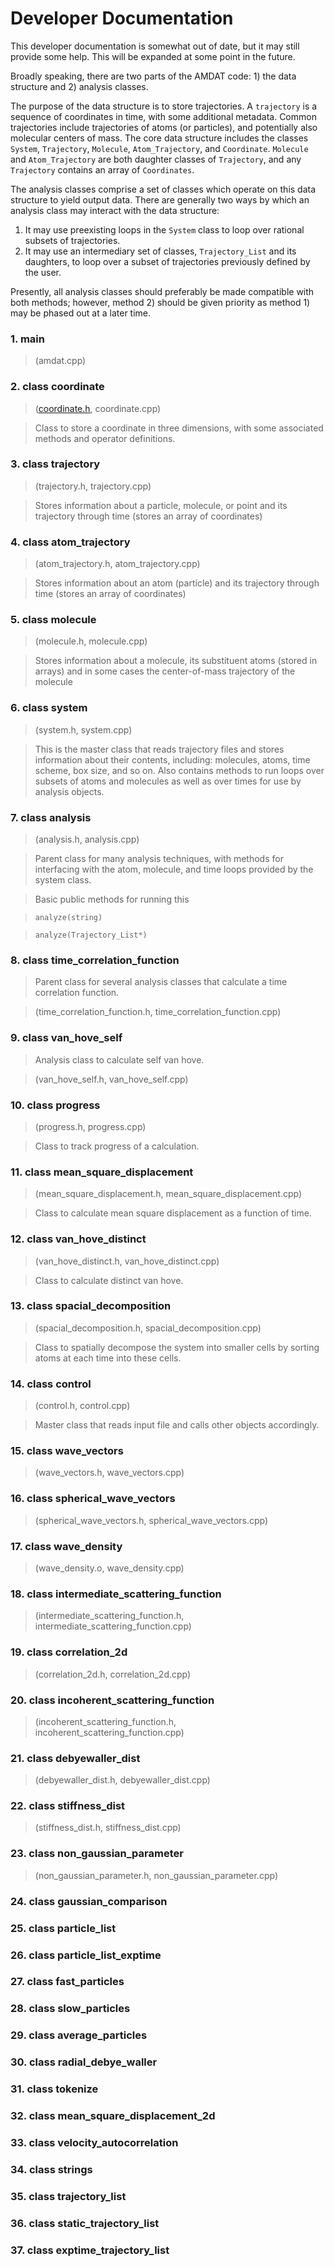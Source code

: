 <h1>Developer Documentation</h1>

This developer documentation is somewhat out of date, but it may still provide some help. This will be expanded at some point in the future.

Broadly speaking, there are two parts of the AMDAT code: 1) the data structure and 2) analysis classes.

The purpose of the data structure is to store trajectories. A `trajectory` is a sequence of coordinates in time, with some additional metadata. Common trajectories include trajectories of atoms (or particles), and potentially also molecular centers of mass. The core data structure includes the classes `System`, `Trajectory`, `Molecule`, `Atom_Trajectory`, and `Coordinate`. `Molecule` and `Atom_Trajectory` are both daughter classes of `Trajectory`, and any `Trajectory` contains an array of `Coordinates`.

The analysis classes comprise a set of classes which operate on this data structure to yield output data. There are generally two ways by which an analysis class may interact with the data structure:

1. It may use preexisting loops in the `System` class to loop over rational subsets of trajectories.
2. It may use an intermediary set of classes, `Trajectory_List` and its daughters, to loop over a subset of trajectories previously defined by the user.

Presently, all analysis classes should preferably be made compatible with both methods; however, method 2) should be given priority as method 1) may be phased out at a later time.

<!-- Classes shown in blue are those that inherit the functionality of parent class analysis. Classes shown in green are part of the -->

### 1. main

> (amdat.cpp)

### 2. class coordinate

> ([coordinate.h](../src/coordinate.h), coordinate.cpp)

> Class to store a coordinate in three dimensions, with some associated methods and operator definitions.

### 3. class trajectory

> (trajectory.h, trajectory.cpp)

> Stores information about a particle, molecule, or point and its trajectory through time (stores an array of coordinates)

### 4. class atom_trajectory

> (atom_trajectory.h, atom_trajectory.cpp)

> Stores information about an atom (particle) and its trajectory through time (stores an array of coordinates)

### 5. class molecule

> (molecule.h, molecule.cpp)

> Stores information about a molecule, its substituent atoms (stored in arrays) and in some cases the center-of-mass trajectory of the molecule

### 6. class system

> (system.h, system.cpp)

> This is the master class that reads trajectory files and stores information about their contents, including: molecules, atoms, time scheme, box size, and so on. Also contains methods to run loops over subsets of atoms and molecules as well as over times for use by analysis objects.

### 7. class analysis

> (analysis.h, analysis.cpp)

> Parent class for many analysis techniques, with methods for interfacing with the atom, molecule, and time loops provided by the system class.

> Basic public methods for running this

> `analyze(string)`

> `analyze(Trajectory_List*)`

### 8. class time_correlation_function

> Parent class for several analysis classes that calculate a time correlation function.

> (time_correlation_function.h, time_correlation_function.cpp)

### 9. class van_hove_self

> Analysis class to calculate self van hove.

> (van_hove_self.h, van_hove_self.cpp)

### 10. class progress

> (progress.h, progress.cpp)

> Class to track progress of a calculation.

### 11. class mean_square_displacement

> (mean_square_displacement.h, mean_square_displacement.cpp)

> Class to calculate mean square displacement as a function of time.

### 12. class van_hove_distinct

> (van_hove_distinct.h, van_hove_distinct.cpp)

> Class to calculate distinct van hove.

### 13. class spacial_decomposition

> (spacial_decomposition.h, spacial_decomposition.cpp)

> Class to spatially decompose the system into smaller cells by sorting atoms at each time into these cells.

### 14. class control

> (control.h, control.cpp)

> Master class that reads input file and calls other objects accordingly.

### 15. class wave_vectors

> (wave_vectors.h, wave_vectors.cpp)

### 16. class spherical_wave_vectors

> (spherical_wave_vectors.h, spherical_wave_vectors.cpp)

### 17. class wave_density

> (wave_density.o, wave_density.cpp)

### 18. class intermediate_scattering_function

> (intermediate_scattering_function.h, intermediate_scattering_function.cpp)

### 19. class correlation_2d

> (correlation_2d.h, correlation_2d.cpp)

### 20. class incoherent_scattering_function

> (incoherent_scattering_function.h, incoherent_scattering_function.cpp)

### 21. class debyewaller_dist

> (debyewaller_dist.h, debyewaller_dist.cpp)

### 22. class stiffness_dist

> (stiffness_dist.h, stiffness_dist.cpp)

### 23. class non_gaussian_parameter

> (non_gaussian_parameter.h, non_gaussian_parameter.cpp)

### 24. class gaussian_comparison

### 25. class particle_list

### 26. class particle_list_exptime

### 27. class fast_particles

### 28. class slow_particles

### 29. class average_particles

### 30. class radial_debye_waller

### 31. class tokenize

### 32. class mean_square_displacement_2d

### 33. class velocity_autocorrelation

### 34. class strings

### 35. class trajectory_list

### 36. class static_trajectory_list

### 37. class exptime_trajectory_list

